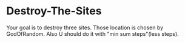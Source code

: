 # Destroy-The-Sites

Your goal is to destroy three sites. Those location is chosen by GodOfRandom. Also U should do it with "min sum steps"(less steps).

